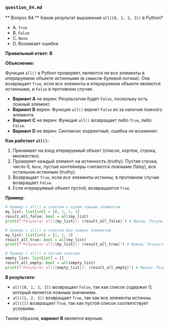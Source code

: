 ### `question_84.md`

** Вопрос 84.** Каков результат выражения `all([0, 1, 2, 3])` в Python?

- A. `True`
- B. `False`
- C. `None`
- D. Возникает ошибка

**Правильный ответ: B**

**Объяснение:**

Функция `all()` в Python проверяет, являются ли все элементы в итерируемом объекте истинными (в смысле булевой логики). Она возвращает `True`, если все элементы в итерируемом объекте являются истинными, и `False` в противном случае.

*   **Вариант A** не верен: Результатом будет `False`, поскольку есть ложный элемент.
*   **Вариант B** верен: Функция `all()` вернет `False` из за наличия ложного элемента.
*   **Вариант C** не верен:  Функция `all()` возвращает либо `True`, либо `False`.
*   **Вариант D** не верен: Синтаксис корректный, ошибка не возникнет.

**Как работает `all()`:**

1.  Принимает на вход итерируемый объект (список, кортеж, строка, множество).
2.  Проверяет каждый элемент на истинность (truthy). Пустая строка, число 0, `None`, пустые контейнеры считаются *ложными* (falsy), все остальное *истинным* (truthy).
3.  Возвращает `True`, если *все* элементы истинны, в противном случае возвращает `False`.
4.   Если итерируемый объект пустой, возвращается `True`.

**Пример:**

```python
# Пример c all() и списком с одним ложным элементом
my_list: list[int] = [0, 1, 2, 3]
result_all_false: bool = all(my_list)
print(f"Результат all({my_list}): {result_all_false}") # Вывод: Результат all([0, 1, 2, 3]): False

# Пример c all() и списком без ложных элементов
my_list: list[int] = [1, 2, 3]
result_all_true: bool = all(my_list)
print(f"Результат all({my_list}): {result_all_true}") # Вывод: Результат all([1, 2, 3]): True

# Пример c all() и пустым списком
empty_list: list[int] = []
result_all_empty: bool = all(empty_list)
print(f"Результат all({empty_list}): {result_all_empty}") # Вывод: Результат all([]): True
```
**В результате:**

*   `all([0, 1, 2, 3])` возвращает `False`, так как список содержит 0, который является ложным значением.
*   `all([1, 2, 3])` возвращает `True`, так как все элементы истинны.
*  `all([])` возвращает `True`, так как пустой список соответствует условиям.

Таким образом, **вариант B** является верным.
